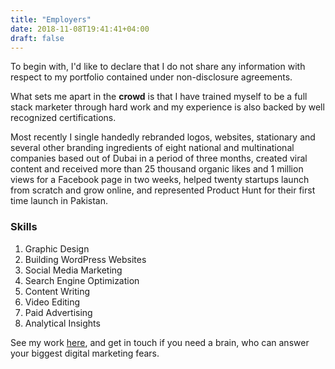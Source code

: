 ```yaml
---
title: "Employers"
date: 2018-11-08T19:41:41+04:00
draft: false
---
```


To begin with, I'd like to declare that I do not share any information with respect to my portfolio contained under non-disclosure agreements.<br>

What sets me apart in the <b>crowd</b> is that I have trained myself to be a full stack marketer through hard work and my experience is also backed by well recognized certifications.<br>

Most recently I single handedly rebranded logos, websites, stationary and several other branding ingredients of eight national and multinational companies based out of Dubai in a period of three months, created viral content and received more than 25 thousand organic likes and 1 million views for a Facebook page in two weeks, helped twenty startups launch from scratch and grow online, and represented Product Hunt for their first time launch in Pakistan.<br>

<h3>Skills</h3>

<ol>
  <li>Graphic Design</li>  
  <li>Building WordPress Websites</li>
  <li>Social Media Marketing</li>
  <li>Search Engine Optimization</li>
  <li>Content Writing</li>
  <li>Video Editing</li>
  <li>Paid Advertising</li>  
  <li>Analytical Insights</li>
</ol>  

See my work <a href="https://wasim.co/work/">here</a>, and get in touch if you need a brain, who can answer your biggest digital marketing fears.

